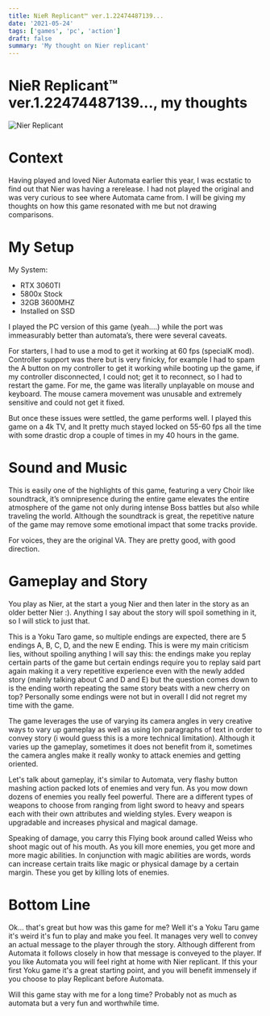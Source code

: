 ```yaml
---
title: NieR Replicant™ ver.1.22474487139...
date: '2021-05-24'
tags: ['games', 'pc', 'action']
draft: false
summary: 'My thought on Nier replicant'
---
```


# NieR Replicant™ ver.1.22474487139..., my thoughts
![Nier Replicant](/static/images/games/nierRe.png)

# Context
Having played and loved Nier Automata earlier this year, I was ecstatic to find out that Nier was having a rerelease. I had not 
played the original and was very curious to see where Automata came from. 
I will be giving my thoughts on how this game resonated with me but not drawing comparisons.
# My Setup
My System:
- RTX 3060TI
- 5800x Stock
- 32GB 3600MHZ
- Installed on SSD

I played the PC version of this game (yeah….) while the port was immeasurably better than automata’s, there were several caveats.

For starters, I had to use a mod to get it working at 60 fps (specialK mod).
Controller support was there but is very finicky, for example I had to spam the A button on my controller to get it working while 
booting up the game,
if my controller disconnected, I could not; get it to reconnect, so I had to restart the game. For me, the game was literally 
unplayable on mouse and keyboard.
The mouse camera movement was unusable and extremely sensitive and could not get it fixed.

But once these issues were settled, the game performs well. I played this game on a 4k TV,
and It pretty much stayed locked on 55-60 fps all the time with some drastic drop a couple of times in my 40 hours in the game.

# Sound and Music
This is easily one of the highlights of this game, featuring a very Choir like soundtrack, it’s omnipresence during the entire 
game elevates the entire atmosphere of the game not only during intense Boss battles but also while traveling the world. 
Although the soundtrack is great, the repetitive nature of the game may remove some emotional impact that some tracks provide.

For voices, they are the original VA. They are pretty good, with good direction.

# Gameplay and Story
You play as Nier, at the start a youg Nier and then later in the story as an older better Nier :). Anything I say about the story will 
spoil something in it, so I will stick to just that.

This is a Yoku Taro game, so multiple endings are expected, there are 5 endings A, B, C, D, and the new E ending. This is were my main criticism lies,
without spoiling anything I will say this: the endings make you replay certain parts of the game but certain endings require you to replay
said part again making it a very repetitive experience even with the newly added story (mainly talking about C and D and E)
but the question comes down to is the ending worth repeating the same story beats with a new cherry on top? Personally some endings were
not but in overall I did not regret my time with the game.

The game leverages the use of varying its camera angles in very creative ways to vary up gameplay as well as using lon paragraphs
of text in order to convey story (i would guess this is a more technical limitation). Although it varies up the gameplay, sometimes it 
does not benefit from it, sometimes the camera angles make it really wonky to attack enemies and getting oriented.

Let's talk about gameplay, it's similar to Automata, very flashy button mashing action packed lots of enemies and very fun.
As you mow down dozens of enemies you really feel powerful. There are a different types of weapons to choose from ranging from
light sword to heavy and spears each with their own attributes and wielding styles. Every weapon is upgradable and increases 
physical and magical damage.

Speaking of damage, you carry this Flying book around called Weiss who shoot magic out of his mouth. As you kill more enemies, you get more
and more magic abilities. In conjunction with magic abilities are words, words can increase certain traits like magic or physical
damage by a certain margin. These you get by killing lots of enemies.

# Bottom Line
Ok... that's great but how was this game for me? Well it's a Yoku Taru game it's weird it's fun to play and make you feel. It manages
very well to convey an actual message to the player through the story. Although different from Automata it follows closely in
how that message is conveyed to the player. If you like Automata you will feel right at home with Nier replicant. If this your first
Yoku game it's a great starting point, and you will benefit immensely if you choose to play Replicant before Automata.

Will this game stay with me for a long time? Probably not as much as automata but a very fun and worthwhile time.
